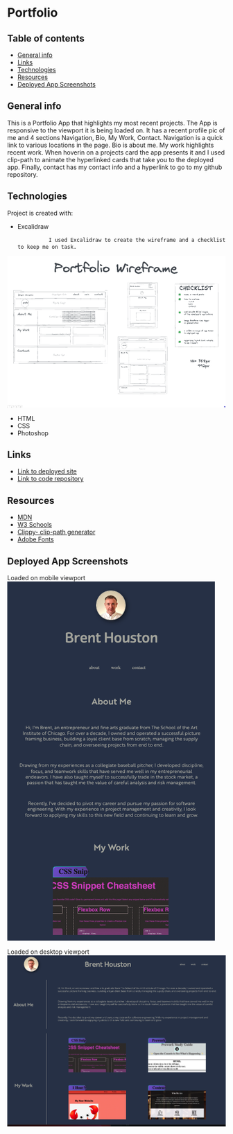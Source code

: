 # Portfolio

## Table of contents
* [General info](#general-info)
* [Links](#links)
* [Technologies](#technologies)
* [Resources](#resources)
* [Deployed App Screenshots](#resources)

## General info
This is a Portfolio App that highlights my most recent projects. The App is responsive to the viewport it is being loaded on. It has a recent profile pic of me and 4 sections Navigation, Bio, My Work, Contact.  Navigation is a quick link to various locations in the page. Bio is about me. My work highlights recent work. When hoverin on a projects card the app presents it and I used clip-path to animate the hyperlinked cards that take you to the deployed app. Finally, contact has my contact info and a hyperlink to go to my github repository.
	
## Technologies
Project is created with:
* Excalidraw

                I used Excalidraw to create the wireframe and a checklist to keep me on task.
![Wireframe](https://github.com/brenthouston/Portfolio/blob/main/Images/Wireframe.png)

* HTML
* CSS
* Photoshop


## Links
- [Link to deployed site](https://brenthouston.github.io/Portfolio/)
- [Link to code repository](https://github.com/brenthouston/Portfolio)
	
## Resources
- [MDN](https://developer.mozilla.org/en-US/)
- [W3 Schools](https://www.w3schools.com/)
- [Clippy- clip-path generator](https://bennettfeely.com/clippy/)
- [Adobe Fonts](https://bennettfeely.com/clippy/)

## Deployed App Screenshots

Loaded on mobile viewport
![Mobile viewport](https://github.com/brenthouston/Portfolio/blob/main/Images/deployed%20site%20loaded%20to%20small%20vierport.png)

Loaded on desktop viewport
![Desktop viewport](https://github.com/brenthouston/Portfolio/blob/main/Images/deployed%20site%20screenshot.png)
